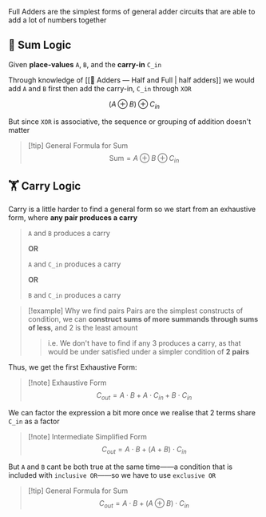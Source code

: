 
Full Adders are the simplest forms of general adder circuits that are able to add a lot of numbers together

## 🍕 Sum Logic

Given **place-values** `A`, `B`, and the **carry-in** `C_in`

Through knowledge of [[🔢 Adders — Half and Full | half adders]] we would add `A` and `B` first then add the carry-in, `C_in` through `XOR`

$$
(A \oplus B) \oplus C_{in}
$$

But since `XOR` is associative, the sequence or grouping of addition doesn't matter

> [!tip] General Formula for Sum
> $$
> \text{Sum} = A \oplus B \oplus C_{in}
> $$

## 🏋️ Carry Logic

Carry is a little harder to find a general form so we start from an exhaustive form, where **any pair produces a carry**
> `A` and `B` produces a carry
>
> **OR**
>
> `A` and `C_in` produces a carry
>
> **OR**
>
> `B` and `C_in` produces a carry

> [!example] Why we find pairs
> Pairs are the simplest constructs of condition, we can **construct sums of more summands through sums of less**, and 2 is the least amount
>
> > i.e. We don't have to find if any 3 produces a carry, as that would be under satisfied under a simpler condition of **2 pairs**

Thus, we get the first Exhaustive Form:

> [!note] Exhaustive Form
> $$
> C_{out} = A \cdot B + A \cdot C_{in} + B \cdot C_{in}
> $$

We can factor the expression a bit more once we realise that 2 terms share `C_in` as a factor

> [!note] Intermediate Simplified Form
> $$
> C_{out} = A \cdot B + (A + B) \cdot C_{in}
> $$

But `A` and `B` cant be both true at the same time——a condition that is included with `inclusive OR`——so we have to use `exclusive OR`

> [!tip] General Formula for Sum
> $$C_{out} = A \cdot B + (A \oplus B) \cdot C_{in}$$
